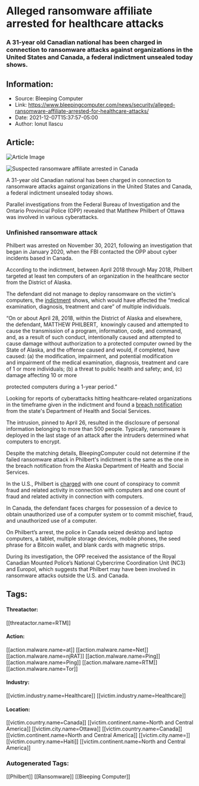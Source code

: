 # Alleged ransomware affiliate arrested for healthcare attacks
### A 31-year old Canadian national has been charged in connection to ransomware attacks against organizations in the United States and Canada, a federal indictment unsealed today shows.

## Information:
+ Source: Bleeping Computer
+ Link: https://www.bleepingcomputer.com/news/security/alleged-ransomware-affiliate-arrested-for-healthcare-attacks/
+ Date: 2021-12-07T15:37:57-05:00
+ Author: Ionut Ilascu


## Article:
![Article Image](https://www.bleepstatic.com/content/hl-images/2021/10/29/arrested.jpg)

![Suspected ransomware affiliate arrested in Canada](https://www.bleepstatic.com/content/hl-images/2021/10/29/arrested.jpg)


A 31-year old Canadian national has been charged in connection to ransomware attacks against organizations in the United States and Canada, a federal indictment unsealed today shows.


Parallel investigations from the Federal Bureau of Investigation and the Ontario Provincial Police (OPP) revealed that Matthew Philbert of Ottawa was involved in various cyberattacks.


### Unfinished ransomware attack


Philbert was arrested on November 30, 2021, following an investigation that began in January 2020, when the FBI contacted the OPP about cyber incidents based in Canada.


According to the indictment, between April 2018 through May 2018, Philbert targeted at least ten computers of an organization in the healthcare sector from the District of Alaska.


The defendant did not manage to deploy ransomware on the victim's computers, the [indictment](https://www.documentcloud.org/documents/21149958-02312312774) shows, which would have affected the “medical examination, diagnosis, treatment and care” of multiple individuals.



“On or about April 28, 2018, within the District of Alaska and elsewhere, the defendant, MATTHEW PHILBERT,  knowingly caused and attempted to cause the transmission of a program, information, code, and command, and, as a result of such conduct, intentionally caused and attempted to cause damage without authorization to a protected computer owned by the State of Alaska, and the offense caused and would, if completed, have caused: (a) the modification, impairment, and potential modification and impairment of the medical examination, diagnosis, treatment and care of 1 or more individuals; (b) a threat to public health and safety; and, (c) damage affecting 10 or more  

protected computers during a 1-year period.”



Looking for reports of cyberattacks hitting healthcare-related organizations in the timeframe given in the indictment and found a [breach notification](https://dhss.alaska.gov/News/Documents/press/2018/2018-HIPAA-Breach.pdf) from the state's Department of Health and Social Services.


The intrusion, pinned to April 26, resulted in the disclosure of personal information belonging to more than 500 people. Typically, ransomware is deployed in the last stage of an attack after the intruders determined what computers to encrypt.


Despite the matching details, BleepingComputer could not determine if the failed ransomware attack in Philbert's indictment is the same as the one in the breach notification from the Alaska Department of Health and Social Services.


In the U.S., Philbert is [charged](https://www.justice.gov/usao-ak/pr/canadian-man-charged-scheme-commit-cyberattacks) with one count of conspiracy to commit fraud and related activity in connection with computers and one count of fraud and related activity in connection with computers.


In Canada, the defendant faces charges for possession of a device to obtain unauthorized use of a computer system or to commit mischief, fraud, and unauthorized use of a computer.


On Philbert’s arrest, the police in Canada seized desktop and laptop computers, a tablet, multiple storage devices, mobile phones, the seed phrase for a Bitcoin wallet, and blank cards with magnetic strips.


During its investigation, the OPP received the assistance of the Royal Canadian Mounted Police’s National Cybercrime Coordination Unit (NC3) and Europol, which suggests that Philbert may have been involved in ransomware attacks outside the U.S. and Canada.





## Tags:

#### Threatactor:
[[threatactor.name=RTM]]

#### Action:
[[action.malware.name=at]] [[action.malware.name=Net]] [[action.malware.name=njRAT]] [[action.malware.name=Ping]] [[action.malware.name=Ping]] [[action.malware.name=RTM]] [[action.malware.name=Tor]]

#### Industry:
[[victim.industry.name=Healthcare]] [[victim.industry.name=Healthcare]]

#### Location:
[[victim.country.name=Canada]] [[victim.continent.name=North and Central America]] [[victim.city.name=Ottawa]] [[victim.country.name=Canada]] [[victim.continent.name=North and Central America]] [[victim.city.name=]] [[victim.country.name=Haiti]] [[victim.continent.name=North and Central America]]

### Autogenerated Tags:
[[Philbert]] [[Ransomware]] [[Bleeping Computer]]

